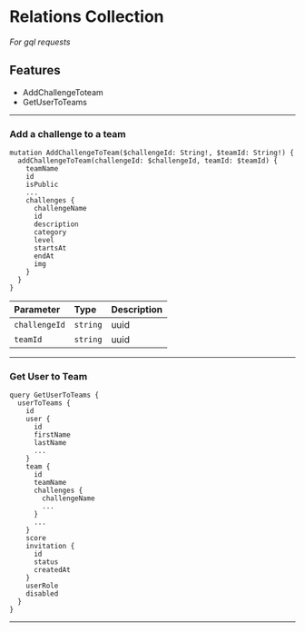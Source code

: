 # Relations Collection

_For gql requests_

## Features

- AddChallengeToteam
- GetUserToTeams

---

### Add a challenge to a team

```
mutation AddChallengeToTeam($challengeId: String!, $teamId: String!) {
  addChallengeToTeam(challengeId: $challengeId, teamId: $teamId) {
    teamName
    id
    isPublic
    ...
    challenges {
      challengeName
      id
      description
      category
      level
      startsAt
      endAt
      img
    }
  }
}
```

| Parameter     | Type     | Description |
| :------------ | :------- | :---------- |
| `challengeId` | `string` | uuid        |
| `teamId`      | `string` | uuid        |

---

### Get User to Team

```
query GetUserToTeams {
  userToTeams {
    id
    user {
      id
      firstName
      lastName
      ...
    }
    team {
      id
      teamName
      challenges {
        challengeName
        ...
      }
      ...
    }
    score
    invitation {
      id
      status
      createdAt
    }
    userRole
    disabled
  }
}
```

---
